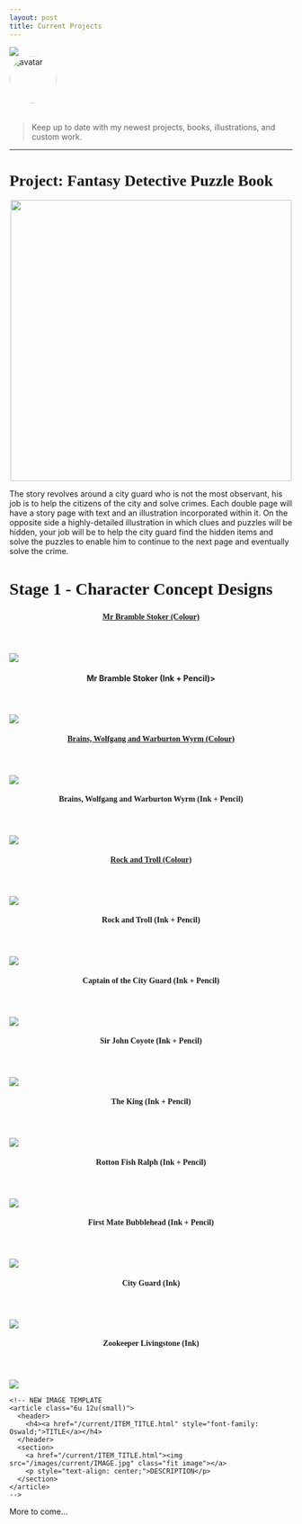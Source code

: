 ```yaml
---
layout: post
title: Current Projects
---
```


<img src="/images/custom/UnderConstruction.jpg" class="fit image">

<section>
  <img src="/images/avatar.jpg" alt="avatar" style="width: 6em; margin-bottom: 20px; border-radius: 200px;" />
  <blockquote>
    <p>Keep up to date with my newest projects, books, illustrations, and custom work.</p>
  </blockquote>
</section>

<hr>

<!-- PROJECT START -->
<h1 style="font-family: Pacifico;">Project: Fantasy Detective Puzzle Book</h1>

<center><img src="/images/OUaCLogo.jpg" class="image" width="500px"></center>

The story revolves around a city guard who is not the most observant, his job is to help the citizens of the city and solve crimes. Each double page will have a story page with text and an illustration incorporated within it. On the opposite side a highly-detailed illustration in which clues and puzzles will be hidden, your job will be to help the city guard find the hidden items and solve the puzzles to enable him to continue to the next page and eventually solve the crime.

<h2 style="font-family: Pacifico; font-size: 30px;">Stage 1 - Character Concept Designs</h2>

<section>
  <div class="row">
    <article class="6u 12u(small)">
      <header>
        <h4><a href="/current/mr-bramble-stoker-fullwidth.html" style="font-family: Oswald;">Mr Bramble Stoker (Colour)</a></h4>
      </header>
      <section>
        <a href="/current/mr-bramble-stoker-fullwidth.html"><img src="/images/current/MrStoker800X800.jpg" class="fit image"></a>
        <p style="text-align: center;"></p>
      </section>
    </article>
    <article class="6u 12u(small)">
      <header>
        <h4><style="font-family: Oswald;">Mr Bramble Stoker (Ink + Pencil)></h4>
      </header>
      <section>
        <img src="/images/current/MrStokerInk800x800.jpg" class="fit image">
        <p style="text-align: center;"></p>
      </section>
    </article>
    <article class="6u 12u(small)">
      <header>
        <h4><a href="/current/brains-wolfgang-fullwidth.html" style="font-family: Oswald;">Brains, Wolfgang and Warburton Wyrm (Colour)</a></h4>
      </header>
      <section>
        <a href="/current/brains-wolfgang-fullwidth.html"><img src="/images/current/BrainsWolfgang800x800.jpg" class="fit image"></a>
        <p style="text-align: center;"></p>
      </section>
    </article>
    <article class="6u 12u(small)">
      <header>
        <h4 style="font-family: Oswald;">Brains, Wolfgang and Warburton Wyrm (Ink + Pencil)</h4>
      </header>
      <section>
        <img src="/images/current/BrainsWolfgangInk800x800.jpg" class="fit image">
        <p style="text-align: center;"></p>
      </section>
    </article>
    <article class="6u 12u(small)">
      <header>
        <h4><a href="/current/rock-troll-fullwidth.html" style="font-family: Oswald;">Rock and Troll (Colour)</a></h4>
      </header>
      <section>
        <a href="/current/rock-troll-fullwidth.html"><img src="/images/current/RockandTroll800x800.jpg" class="fit image"></a>
        <p style="text-align: center;"></p>
      </section>
    </article>
    <article class="6u 12u(small)">
    <header>
      <h4 style="font-family: Oswald;">Rock and Troll (Ink + Pencil)</h4>
    </header>
      <section>
        <img src="/images/current/RockandTrollInk800x800.jpg" class="fit image">
        <p style="text-align: center;"></p>
      </section>
    </article>
    <article class="6u 12u(small)">
      <header>
        <h4 style="font-family: Oswald;">Captain of the City Guard (Ink + Pencil)</h4>
      </header>
      <section>
        <img src="/images/current/CaptainCityGuardInk800x800.jpg" class="fit image">
        <p style="text-align: center;"></p>
      </section>
    </article>
    <article class="6u 12u(small)">
      <header>
        <h4 style="font-family: Oswald;">Sir John Coyote (Ink + Pencil)</h4>
      </header>
      <section>
        <img src="/images/current/SirJohnCoyoteInk800x800.jpg" class="fit image">
        <p style="text-align: center;"></p>
      </section>
    </article>
    <article class="6u 12u(small)">
      <header>
        <h4 style="font-family: Oswald;">The King (Ink + Pencil)</h4>
      </header>
      <section>
        <img src="/images/current/TheKingInk800x800.jpg" class="fit image">
        <p style="text-align: center;"></p>
      </section>
    </article>
    <article class="6u 12u(small)">
      <header>
        <h4 style="font-family: Oswald;">Rotton Fish Ralph (Ink + Pencil)</h4>
      </header>
      <section>
        <img src="/images/current/RottonFishRalphInk800x800.jpg" class="fit image">
        <p style="text-align: center;"></p>
      </section>
    </article>
    <article class="6u 12u(small)">
      <header>
        <h4 style="font-family: Oswald;">First Mate Bubblehead (Ink + Pencil)</h4>
      </header>
      <section>
        <img src="/images/current/FirstMateBubbleheadInk800x800.jpg" class="fit image">
        <p style="text-align: center;"></p>
      </section>
    </article>
    <article class="6u 12u(small)">
      <header>
        <h4 style="font-family: Oswald;">City Guard (Ink)</h4>
      </header>
      <section>
        <img src="/images/current/CityGuardInk800x800.jpg" class="fit image">
        <p style="text-align: center;"></p>
      </section>
    </article>
    <article class="6u 12u(small)">
      <header>
        <h4 style="font-family: Oswald;">Zookeeper Livingstone (Ink)</h4>
      </header>
      <section>
        <img src="/images/current/ZookeeperLivingstoneInk800x800.jpg" class="fit image">
        <p style="text-align: center;"></p>
      </section>
    </article>

    <!-- NEW IMAGE TEMPLATE
    <article class="6u 12u(small)">
      <header>
        <h4><a href="/current/ITEM_TITLE.html" style="font-family: Oswald;">TITLE</a></h4>
      </header>
      <section>
        <a href="/current/ITEM_TITLE.html"><img src="/images/current/IMAGE.jpg" class="fit image"></a>
        <p style="text-align: center;">DESCRIPTION</p>
      </section>
    </article>
    -->
  </div>
</section>

<!-- PROJECT END -->

More to come...
